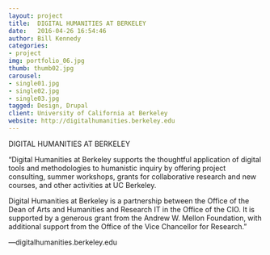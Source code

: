 ```yaml
---
layout: project
title:  DIGITAL HUMANITIES AT BERKELEY
date:   2016-04-26 16:54:46
author: Bill Kennedy
categories:
- project
img: portfolio_06.jpg
thumb: thumb02.jpg
carousel:
- single01.jpg
- single02.jpg
- single03.jpg
tagged: Design, Drupal
client: University of California at Berkeley
website: http://digitalhumanities.berkeley.edu
---
```

DIGITAL HUMANITIES AT BERKELEY

“Digital Humanities at Berkeley supports the thoughtful application of digital tools and methodologies to humanistic inquiry by offering project consulting, summer workshops, grants for collaborative research and new courses, and other activities at UC Berkeley.

Digital Humanities at Berkeley is a partnership between the Office of the Dean of Arts and Humanities and Research IT in the Office of the CIO. It is supported by a generous grant from the Andrew W. Mellon Foundation, with additional support from the Office of the Vice Chancellor for Research.”

—digitalhumanities.berkeley.edu